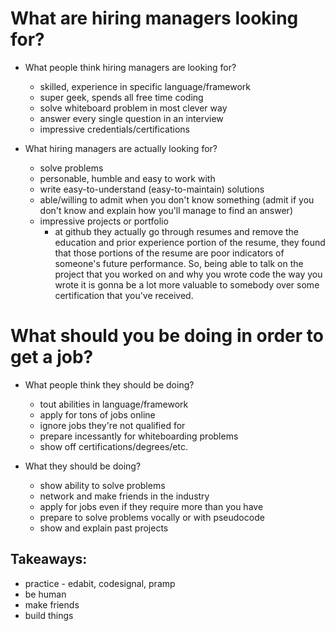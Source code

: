 # What are hiring managers looking for?
  * What people think hiring managers are looking for?
    * skilled, experience in specific language/framework
    * super geek, spends all free time coding
    * solve whiteboard problem in most clever way
    * answer every single question in an interview
    * impressive credentials/certifications
  
  * What hiring managers are actually looking for?
    * solve problems
    * personable, humble and easy to work with
    * write easy-to-understand (easy-to-maintain) solutions
    * able/willing to admit when you don't know something (admit if you don't know and explain how you'll manage to find an answer)
    * impressive projects or portfolio
      * at github they actually go through resumes and remove the education and prior experience portion of the resume, they found that those portions of the resume are poor indicators of someone's future performance. So, being able to talk on the project that you worked on and why you wrote code the way you wrote it is gonna be a lot more valuable to somebody over some certification that you've received.
      
# What should you be doing in order to get a job?
  * What people think they should be doing?
    * tout abilities in language/framework
    * apply for tons of jobs online
    * ignore jobs they're not qualified for
    * prepare incessantly for whiteboarding problems
    * show off certifications/degrees/etc.
  
  * What they should be doing?
    * show ability to solve problems
    * network and make friends in the industry
    * apply for jobs even if they require more than you have
    * prepare to solve problems vocally or with pseudocode
    * show and explain past projects
    
## Takeaways:
  * practice - edabit, codesignal, pramp
  * be human
  * make friends
  * build things
